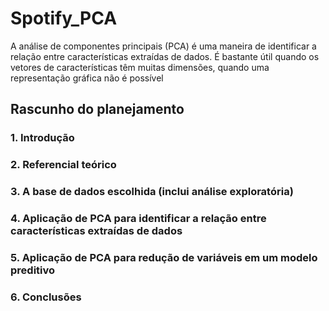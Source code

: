 # Spotify_PCA
A análise de componentes principais (PCA) é uma maneira de identificar a relação entre características extraídas de dados. É bastante útil quando os vetores de características têm muitas dimensões, quando uma representação gráfica não é possível


## Rascunho do planejamento 

###  1. Introdução
###  2. Referencial teórico
###  3. A base de dados escolhida (inclui análise exploratória)
###  4. Aplicação de PCA para identificar a relação entre características extraídas de dados
###  5. Aplicação de PCA para redução de variáveis em um modelo preditivo
###  6. Conclusões
